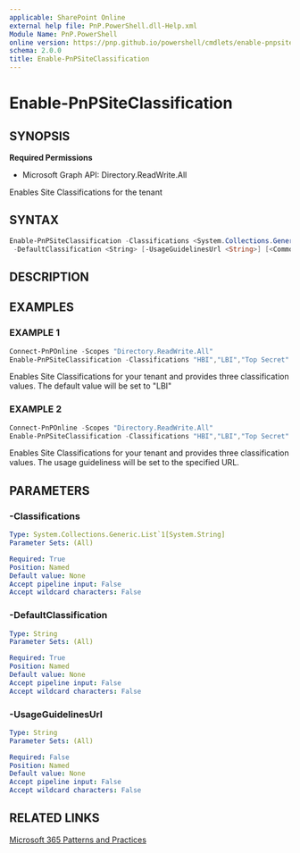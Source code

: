 ```yaml
---
applicable: SharePoint Online
external help file: PnP.PowerShell.dll-Help.xml
Module Name: PnP.PowerShell
online version: https://pnp.github.io/powershell/cmdlets/enable-pnpsiteclassification
schema: 2.0.0
title: Enable-PnPSiteClassification
---
```


# Enable-PnPSiteClassification

## SYNOPSIS

**Required Permissions**

  * Microsoft Graph API: Directory.ReadWrite.All

Enables Site Classifications for the tenant

## SYNTAX

```powershell
Enable-PnPSiteClassification -Classifications <System.Collections.Generic.List`1[System.String]>
 -DefaultClassification <String> [-UsageGuidelinesUrl <String>] [<CommonParameters>]
```

## DESCRIPTION

## EXAMPLES

### EXAMPLE 1
```powershell
Connect-PnPOnline -Scopes "Directory.ReadWrite.All"
Enable-PnPSiteClassification -Classifications "HBI","LBI","Top Secret" -DefaultClassification "LBI"
```

Enables Site Classifications for your tenant and provides three classification values. The default value will be set to "LBI"

### EXAMPLE 2
```powershell
Connect-PnPOnline -Scopes "Directory.ReadWrite.All"
Enable-PnPSiteClassification -Classifications "HBI","LBI","Top Secret" -UsageGuidelinesUrl https://aka.ms/m365pnp
```

Enables Site Classifications for your tenant and provides three classification values. The usage guideliness will be set to the specified URL.

## PARAMETERS

### -Classifications

```yaml
Type: System.Collections.Generic.List`1[System.String]
Parameter Sets: (All)

Required: True
Position: Named
Default value: None
Accept pipeline input: False
Accept wildcard characters: False
```

### -DefaultClassification

```yaml
Type: String
Parameter Sets: (All)

Required: True
Position: Named
Default value: None
Accept pipeline input: False
Accept wildcard characters: False
```

### -UsageGuidelinesUrl

```yaml
Type: String
Parameter Sets: (All)

Required: False
Position: Named
Default value: None
Accept pipeline input: False
Accept wildcard characters: False
```

## RELATED LINKS

[Microsoft 365 Patterns and Practices](https://aka.ms/m365pnp)